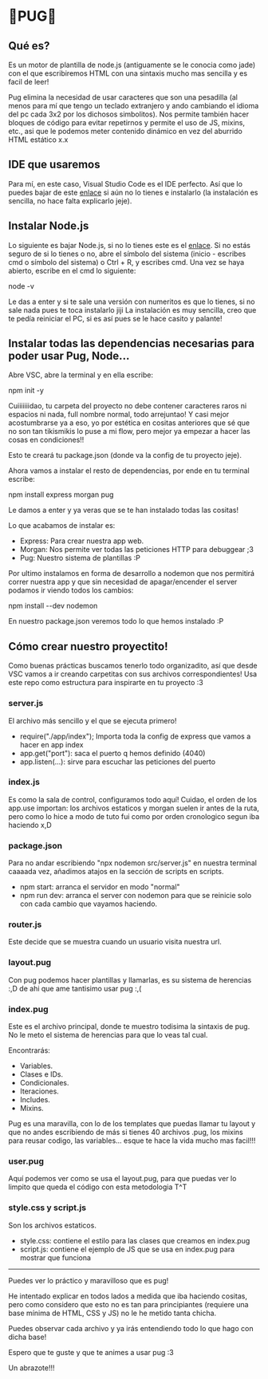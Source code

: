 # 🐶PUG🐶

## Qué es? 

Es un motor de plantilla de node.js (antiguamente se le conocia como jade) con el que escribiremos HTML con una sintaxis mucho mas sencilla y es facil de leer! 

Pug elimina la necesidad de usar caracteres que son una pesadilla (al menos para mí que tengo un teclado extranjero y ando cambiando el idioma del pc cada 3x2 por los dichosos simbolitos). Nos permite también hacer bloques de código para evitar repetirnos y permite el uso de JS, mixins, etc., asi que le podemos meter contenido dinámico en vez del aburrido HTML estático x.x

## IDE que usaremos

Para mí, en este caso, Visual Studio Code es el IDE perfecto. Así que lo puedes bajar de este [enlace](https://code.visualstudio.com) si aún no lo tienes e instalarlo (la instalación es sencilla, no hace falta explicarlo jeje).

## Instalar Node.js

Lo siguiente es bajar Node.js, si no lo tienes este es el [enlace](https://nodejs.org/es/download). Si no estás seguro de si lo tienes o no, abre el símbolo del sistema (inicio - escribes cmd o símbolo del sistema) o Ctrl + R, y escribes cmd. Una vez se haya abierto, escribe en el cmd lo siguiente:

node -v

Le das a enter y si te sale una versión con numeritos es que lo tienes, si no sale nada pues te toca instalarlo jiji La instalación es muy sencilla, creo que te pedía reiniciar el PC, si es así pues se le hace casito y palante! 

## Instalar todas las dependencias necesarias para poder usar Pug, Node...

Abre VSC, abre la terminal y en ella escribe:

npm init -y

Cuiiiiiiidao, tu carpeta del proyecto no debe contener caracteres raros ni espacios ni nada, full nombre normal, todo arrejuntao! Y casi mejor acostumbrarse ya a eso, yo por estética en cositas anteriores que sé que no son tan tikismikis lo puse a mi flow, pero mejor ya empezar a hacer las cosas en condiciones!!

Esto te creará tu package.json (donde va la config de tu proyecto jeje).

Ahora vamos a instalar el resto de dependencias, por ende en tu terminal escribe:

npm install express morgan pug

Le damos a enter y ya veras que se te han instalado todas las cositas!

Lo que acabamos de instalar es:

- Express: Para crear nuestra app web.
- Morgan: Nos permite ver todas las peticiones HTTP para debuggear ;3
- Pug: Nuestro sistema de plantillas :P

Por ultimo instalamos en forma de desarrollo a nodemon que nos permitirá correr nuestra app y que sin necesidad de apagar/encender el server podamos ir viendo todos los cambios:

npm install --dev nodemon

En nuestro package.json veremos todo lo que hemos instalado :P

## Cómo crear nuestro proyectito!

Como buenas prácticas buscamos tenerlo todo organizadito, así que desde VSC vamos a ir creando carpetitas con sus archivos correspondientes! Usa este repo como estructura para inspirarte en tu proyecto :3

### server.js

El archivo más sencillo y el que se ejecuta primero!

- require("./app/index"); Importa toda la config de express que vamos a hacer en app index
- app.get("port"): saca el puerto q hemos definido (4040)
- app.listen(...): sirve para escuchar las peticiones del puerto

### index.js

Es como la sala de control, configuramos todo aquí!  Cuidao, el orden de los app.use importan: los archivos estaticos y morgan suelen ir antes de la ruta, pero como lo hice a modo de tuto fui como por orden cronologico segun iba haciendo x,D

### package.json

Para no andar escribiendo "npx nodemon src/server.js" en nuestra terminal caaaada vez, añadimos atajos en la sección de scripts en scripts.

- npm start: arranca el servidor en modo "normal"
- npm run dev: arranca el server con nodemon para que se reinicie solo con cada cambio que vayamos haciendo.

### router.js

Este decide que se muestra cuando un usuario visita nuestra url.

### layout.pug

Con pug podemos hacer plantillas y llamarlas, es su sistema de herencias :,D de ahi que ame tantisimo usar pug :,(

### index.pug

Este es el archivo principal, donde te muestro todisima la sintaxis de pug. No le meto el sistema de herencias para que lo veas tal cual.

Encontrarás: 

- Variables.
- Clases e IDs.
- Condicionales.
- Iteraciones.
- Includes.
- Mixins.

Pug es una maravilla, con lo de los templates que puedas llamar tu layout y que no andes escribiendo de más si tienes 40 archivos .pug, los mixins para reusar codigo, las variables... esque te hace la vida mucho mas facil!!!

### user.pug

Aquí podemos ver como se usa el layout.pug, para que puedas ver lo limpito que queda el código con esta metodologia T^T

### style.css y script.js

Son los archivos estaticos.

- style.css: contiene el estilo para las clases que creamos en index.pug
- script.js: contiene el ejemplo de JS que se usa en index.pug para mostrar que funciona

_____________________________________________________________________

Puedes ver lo práctico y maravilloso que es pug!

He intentado explicar en todos lados a medida que iba haciendo cositas, pero como considero que esto no es tan para principiantes (requiere una base mínima de HTML, CSS y JS) no le he metido tanta chicha.

Puedes observar cada archivo y ya irás entendiendo todo lo que hago con dicha base!

Espero que te guste y que te animes a usar pug :3

Un abrazote!!!